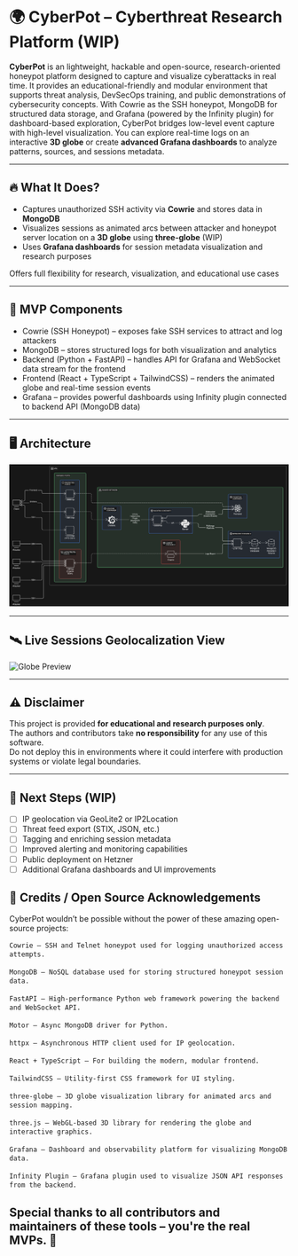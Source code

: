 # 🌍 CyberPot – Cyberthreat Research Platform (WIP)

**CyberPot** is an lightweight, hackable and open-source, research-oriented honeypot platform designed to capture and visualize cyberattacks in real time. It provides an educational-friendly and modular environment that supports threat analysis, DevSecOps training, and public demonstrations of cybersecurity concepts.
With Cowrie as the SSH honeypot, MongoDB for structured data storage, and Grafana (powered by the Infinity plugin) for dashboard-based exploration, CyberPot bridges low-level event capture with high-level visualization.
You can explore real-time logs on an interactive **3D globe** or create **advanced Grafana dashboards** to analyze patterns, sources, and sessions metadata.

---

## 🔥 What It Does?

- Captures unauthorized SSH activity via **Cowrie** and stores data in **MongoDB**
- Visualizes sessions as animated arcs between attacker and honeypot server location on a **3D globe** using **three-globe** (WIP)
- Uses **Grafana dashboards** for session metadata visualization and research purposes

Offers full flexibility for research, visualization, and educational use cases

---

## 📡 MVP Components

- Cowrie (SSH Honeypot) – exposes fake SSH services to attract and log attackers
- MongoDB – stores structured logs for both visualization and analytics
- Backend (Python + FastAPI) – handles API for Grafana and WebSocket data stream for the frontend
- Frontend (React + TypeScript + TailwindCSS) – renders the animated globe and real-time session events
- Grafana – provides powerful dashboards using Infinity plugin connected to backend API (MongoDB data)

---

## 🖥️ Architecture

![Globe Preview](img/structure.png)

---

## 🛰️ Live Sessions Geolocalization View 

![Globe Preview](img/globe.gif)

---

## ⚠️ Disclaimer

This project is provided **for educational and research purposes only**.  
The authors and contributors take **no responsibility** for any use of this software.  
Do not deploy this in environments where it could interfere with production systems or violate legal boundaries.

---

## 🧩 Next Steps (WIP)

- [ ] IP geolocation via GeoLite2 or IP2Location
- [ ] Threat feed export (STIX, JSON, etc.)
- [ ] Tagging and enriching session metadata
- [ ] Improved alerting and monitoring capabilities
- [ ] Public deployment on Hetzner
- [ ] Additional Grafana dashboards and UI improvements

## 🤝 Credits / Open Source Acknowledgements

CyberPot wouldn’t be possible without the power of these amazing open-source projects:

    Cowrie – SSH and Telnet honeypot used for logging unauthorized access attempts.

    MongoDB – NoSQL database used for storing structured honeypot session data.

    FastAPI – High-performance Python web framework powering the backend and WebSocket API.

    Motor – Async MongoDB driver for Python.

    httpx – Asynchronous HTTP client used for IP geolocation.

    React + TypeScript – For building the modern, modular frontend.

    TailwindCSS – Utility-first CSS framework for UI styling.

    three-globe – 3D globe visualization library for animated arcs and session mapping.

    three.js – WebGL-based 3D library for rendering the globe and interactive graphics.

    Grafana – Dashboard and observability platform for visualizing MongoDB data.

    Infinity Plugin – Grafana plugin used to visualize JSON API responses from the backend.

Special thanks to all contributors and maintainers of these tools – you're the real MVPs. 🙏
---
